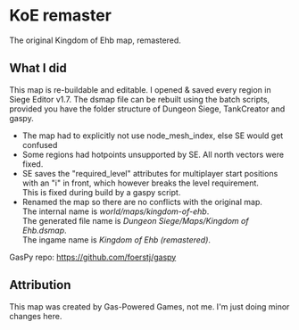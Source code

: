 # KoE remaster

The original Kingdom of Ehb map, remastered.

## What I did

This map is re-buildable and editable. I opened & saved every region in Siege Editor v1.7. The dsmap file can be rebuilt using the batch scripts, provided you have the folder structure of Dungeon Siege, TankCreator and gaspy.
- The map had to explicitly not use node_mesh_index, else SE would get confused
- Some regions had hotpoints unsupported by SE. All north vectors were fixed.
- SE saves the "required_level" attributes for multiplayer start positions with an "i" in front, which however breaks the level requirement.\
  This is fixed during build by a gaspy script.
- Renamed the map so there are no conflicts with the original map.\
  The internal name is *world/maps/kingdom-of-ehb*.\
  The generated file name is *Dungeon Siege/Maps/Kingdom of Ehb.dsmap*.\
  The ingame name is *Kingdom of Ehb (remastered)*.

GasPy repo: https://github.com/foerstj/gaspy

## Attribution

This map was created by Gas-Powered Games, not me. I'm just doing minor changes here.
